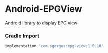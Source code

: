 # Android-EPGView
Android library to display EPG view

### Gradle Import

```jsx
implementation 'com.sgerges:epg-view:1.0.10'
```

